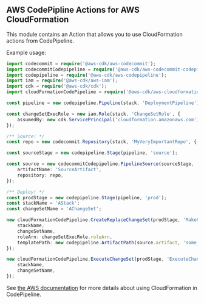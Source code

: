 ## AWS CodePipline Actions for AWS CloudFormation

This module contains an Action that allows you to use CloudFormation actions from CodePipeline.

Example usage:

```ts
import codecommit = require('@aws-cdk/aws-codecommit');
import codecommitCodepipeline = require('@aws-cdk/aws-codecommit-codepipeline');
import codepipeline = require('@aws-cdk/aws-codepipeline');
import iam = require('@aws-cdk/aws-iam');
import cdk = require('@aws-cdk/cdk');
import cloudFormationCodePipeline = require('@aws-cdk/aws-cloudformation-codepipeline');

const pipeline = new codepipeline.Pipeline(stack, 'DeploymentPipeline');

const changeSetExecRole = new iam.Role(stack, 'ChangeSetRole', {
    assumedBy: new cdk.ServicePrincipal('cloudformation.amazonaws.com'),
});

/** Source! */
const repo = new codecommit.Repository(stack, 'MyVeryImportantRepo', { repositoryName: 'my-very-important-repo' });

const sourceStage = new codepipeline.Stage(pipeline, 'source');

const source = new codecommitCodepipeline.PipelineSource(sourceStage, 'source', {
    artifactName: 'SourceArtifact',
    repository: repo,
});

/** Deploy! */
const prodStage = new codepipeline.Stage(pipeline, 'prod');
const stackName = 'AStack';
const changeSetName = 'AChangeSet';

new cloudFormationCodePipeline.CreateReplaceChangeSet(prodStage, 'MakeChangeSetProd', {
    stackName,
    changeSetName,
    roleArn: changeSetExecRole.roleArn,
    templatePath: new codepipeline.ArtifactPath(source.artifact, 'some_template.yaml'),
});

new cloudFormationCodePipeline.ExecuteChangeSet(prodStage, 'ExecuteChangeSetProd', {
    stackName,
    changeSetName,
});
```

See [the AWS documentation](https://docs.aws.amazon.com/AWSCloudFormation/latest/UserGuide/continuous-delivery-codepipeline.html)
for more details about using CloudFormation in CodePipeline.
